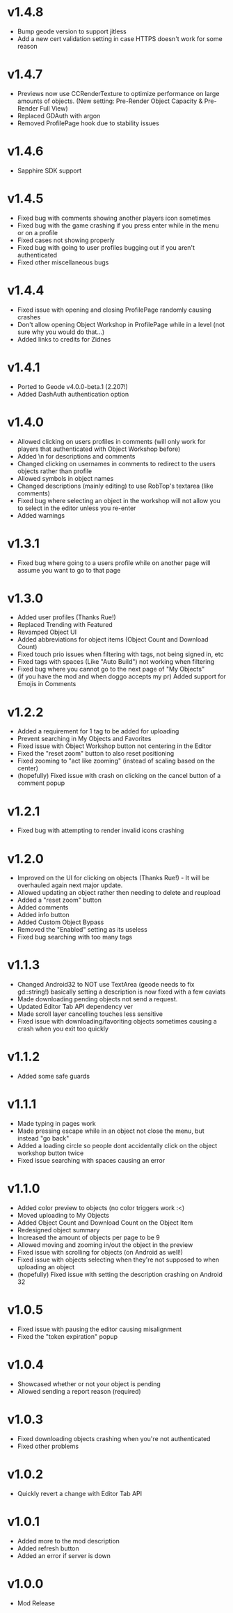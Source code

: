 # v1.4.8
- Bump geode version to support jitless
- Add a new cert validation setting in case HTTPS doesn't work for some reason
# v1.4.7
- Previews now use CCRenderTexture to optimize performance on large amounts of objects. (New setting: Pre-Render Object Capacity & Pre-Render Full View)
- Replaced GDAuth with argon
- Removed ProfilePage hook due to stability issues
# v1.4.6
- Sapphire SDK support
# v1.4.5
- Fixed bug with comments showing another players icon sometimes
- Fixed bug with the game crashing if you press enter while in the menu or on a profile
- Fixed cases not showing properly
- Fixed bug with going to user profiles bugging out if you aren't authenticated
- Fixed other miscellaneous bugs
# v1.4.4 
- Fixed issue with opening and closing ProfilePage randomly causing crashes
- Don't allow opening Object Workshop in ProfilePage while in a level (not sure why you would do that...)
- Added links to credits for Zidnes
# v1.4.1
- Ported to Geode v4.0.0-beta.1 (2.207!)
- Added DashAuth authentication option
# v1.4.0
- Allowed clicking on users profiles in comments (will only work for players that authenticated with Object Workshop before)
- Added \n for descriptions and comments
- Changed clicking on usernames in comments to redirect to the users objects rather than profile
- Allowed symbols in object names
- Changed descriptions (mainly editing) to use RobTop's textarea (like comments)
- Fixed bug where selecting an object in the workshop will not allow you to select in the editor unless you re-enter
- Added warnings
# v1.3.1
- Fixed bug where going to a users profile while on another page will assume you want to go to that page
# v1.3.0
- Added user profiles (Thanks Rue!)
- Replaced Trending with Featured
- Revamped Object UI
- Added abbreviations for object items (Object Count and Download Count)
- Fixed touch prio issues when filtering with tags, not being signed in, etc
- Fixed tags with spaces (Like "Auto Build") not working when filtering
- Fixed bug where you cannot go to the next page of "My Objects"
- (if you have the mod and when doggo accepts my pr) Added support for Emojis in Comments
# v1.2.2
- Added a requirement for 1 tag to be added for uploading
- Prevent searching in My Objects and Favorites
- Fixed issue with Object Workshop button not centering in the Editor
- Fixed the "reset zoom" button to also reset positioning
- Fixed zooming to "act like zooming" (instead of scaling based on the center)
- (hopefully) Fixed issue with crash on clicking on the cancel button of a comment popup
# v1.2.1
- Fixed bug with attempting to render invalid icons crashing
# v1.2.0
- Improved on the UI for clicking on objects (Thanks Rue!) - It will be overhauled again next major update.
- Allowed updating an object rather then needing to delete and reupload
- Added a "reset zoom" button
- Added comments
- Added info button
- Added Custom Object Bypass
- Removed the "Enabled" setting as its useless
- Fixed bug searching with too many tags
# v1.1.3
- Changed Android32 to NOT use TextArea (geode needs to fix gd::string!) basically setting a description is now fixed with a few caviats
- Made downloading pending objects not send a request.
- Updated Editor Tab API dependency ver
- Made scroll layer cancelling touches less sensitive
- Fixed issue with downloading/favoriting objects sometimes causing a crash when you exit too quickly
# v1.1.2
- Added some safe guards
# v1.1.1
- Made typing in pages work
- Made pressing escape while in an object not close the menu, but instead "go back"
- Added a loading circle so people dont accidentally click on the object workshop button twice
- Fixed issue searching with spaces causing an error
# v1.1.0
- Added color preview to objects (no color triggers work :<)
- Moved uploading to My Objects
- Added Object Count and Download Count on the Object Item
- Redesigned object summary
- Increased the amount of objects per page to be 9
- Allowed moving and zooming in/out the object in the preview
- Fixed issue with scrolling for objects (on Android as well!)
- Fixed issue with objects selecting when they're not supposed to when uploading an object
- (hopefully) Fixed issue with setting the description crashing on Android 32
# v1.0.5 
- Fixed issue with pausing the editor causing misalignment
- Fixed the "token expiration" popup
# v1.0.4
- Showcased whether or not your object is pending
- Allowed sending a report reason (required)
# v1.0.3
- Fixed downloading objects crashing when you're not authenticated
- Fixed other problems
# v1.0.2
- Quickly revert a change with Editor Tab API
# v1.0.1
- Added more to the mod description
- Added refresh button
- Added an error if server is down
# v1.0.0
- Mod Release
